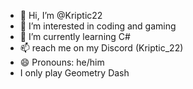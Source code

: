 - 👋 Hi, I’m @Kriptic22
- 👀 I’m interested in coding and gaming
- 🌱 I’m currently learning C#
- 📫 reach me on my Discord (Kriptic_22)
- 😄 Pronouns: he/him
- I only play Geometry Dash 

<!---
Kriptic22/Kriptic22 is a ✨ special ✨ repository because its `README.md` (this file) appears on your GitHub profile.
You can click the Preview link to take a look at your changes.
--->
